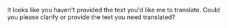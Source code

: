 It looks like you haven't provided the text you'd like me to translate. Could you please clarify or provide the text you need translated?